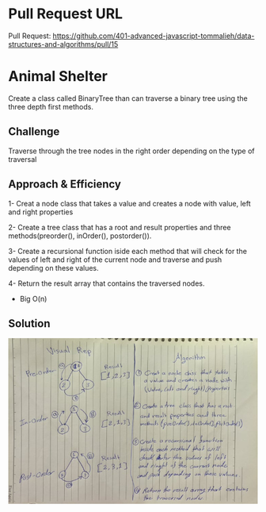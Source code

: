 # Pull Request URL
Pull Request: https://github.com/401-advanced-javascript-tommalieh/data-structures-and-algorithms/pull/15

# Animal Shelter
Create a class called BinaryTree than can traverse a binary tree using the three depth first methods.

## Challenge
Traverse through the tree nodes in the right order depending on the type of traversal

## Approach & Efficiency
1- Creat a node class that takes a value and creates a node with value, left and right properties

2- Create a tree class that has a root and result properties and three methods(preorder(), inOrder(), postorder()).

3- Create a recursional function iside each method that will check for the values of left and right of the current node and traverse and push depending on these values.

4- Return the result array that contains the traversed nodes.

* Big O(n)

## Solution
![whiteboarding](./assets/whiteboarding.jpg)